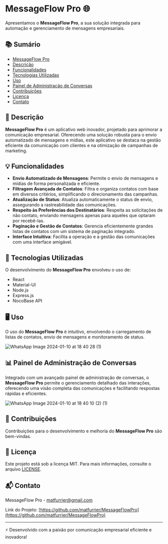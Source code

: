 # MessageFlow Pro 🌐

Apresentamos o **MessageFlow Pro**, a sua solução integrada para automação e gerenciamento de mensagens empresariais.

## 📚 Sumário

- [MessageFlow Pro](#messageflow-pro)
- [Descrição](#descrição)
- [Funcionalidades](#funcionalidades)
- [Tecnologias Utilizadas](#tecnologias-utilizadas)
- [Uso](#uso)
- [Painel de Administração de Conversas](#painel-de-administração-de-conversas)
- [Contribuições](#contribuições)
- [Licença](#licença)
- [Contato](#contato)

## 🌟 Descrição

**MessageFlow Pro** é um aplicativo web inovador, projetado para aprimorar a comunicação empresarial. Oferecendo uma solução robusta para o envio automatizado de mensagens e mídias, este aplicativo se destaca na gestão eficiente da comunicação com clientes e na otimização de campanhas de marketing.

## 💡 Funcionalidades

- **Envio Automatizado de Mensagens**: Permite o envio de mensagens e mídias de forma personalizada e eficiente.
- **Filtragem Avançada de Contatos**: Filtra e organiza contatos com base em diversos critérios, simplificando o direcionamento das campanhas.
- **Atualização de Status**: Atualiza automaticamente o status de envio, assegurando a rastreabilidade das comunicações.
- **Respeito às Preferências dos Destinatários**: Respeita as solicitações de não contato, enviando mensagens apenas para aqueles que optaram por recebê-las.
- **Paginação e Gestão de Contatos**: Gerencia eficientemente grandes listas de contatos com um sistema de paginação integrado.
- **Interface Intuitiva**: Facilita a operação e a gestão das comunicações com uma interface amigável.

## 🚀 Tecnologias Utilizadas

O desenvolvimento do **MessageFlow Pro** envolveu o uso de:

- React
- Material-UI
- Node.js
- Express.js
- NocoBase API

## 🖥 Uso

O uso do **MessageFlow Pro** é intuitivo, envolvendo o carregamento de listas de contatos, envio de mensagens e monitoramento de status.

![WhatsApp Image 2024-01-10 at 18 40 28 (1)](https://github.com/matfurrier/MessageFlowPro/assets/30526394/ee2b4f90-060c-4e9c-9244-fdc82aabafd8)

## 📊 Painel de Administração de Conversas

Integrado com um avançado painel de administração de conversas, o **MessageFlow Pro** permite o gerenciamento detalhado das interações, oferecendo uma visão completa das comunicações e facilitando respostas rápidas e eficientes.

![WhatsApp Image 2024-01-10 at 18 40 10 (2) (1)](https://github.com/matfurrier/MessageFlowPro/assets/30526394/e9341fc8-787d-497f-b8ce-90d44f487142)

## 🤝 Contribuições

Contribuições para o desenvolvimento e melhoria do **MessageFlow Pro** são bem-vindas.

## 📄 Licença

Este projeto está sob a licença MIT. Para mais informações, consulte o arquivo [LICENSE](LICENSE.md).

## 📬 Contato

MessageFlow Pro - [matfurrier@gmail.com](mailto:matfurrier@gmail.com)

Link do Projeto: [https://github.com/matfurrier/MessageFlowPro](https://github.com/matfurrier/MessageFlowPro)

---

⚡ Desenvolvido com a paixão por comunicação empresarial eficiente e inovadora!
